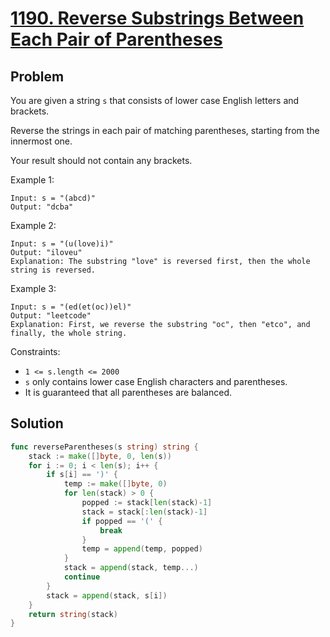 # [1190. Reverse Substrings Between Each Pair of Parentheses](https://leetcode.com/problems/reverse-substrings-between-each-pair-of-parentheses/)

## Problem

You are given a string `s` that consists of lower case English letters and brackets.

Reverse the strings in each pair of matching parentheses, starting from the innermost one.

Your result should not contain any brackets.


Example 1:

```
Input: s = "(abcd)"
Output: "dcba"
```

Example 2:

```
Input: s = "(u(love)i)"
Output: "iloveu"
Explanation: The substring "love" is reversed first, then the whole string is reversed.
```

Example 3:

```
Input: s = "(ed(et(oc))el)"
Output: "leetcode"
Explanation: First, we reverse the substring "oc", then "etco", and finally, the whole string.
``` 

Constraints:

- `1 <= s.length <= 2000`
- `s` only contains lower case English characters and parentheses.
- It is guaranteed that all parentheses are balanced.

## Solution

```go
func reverseParentheses(s string) string {
	stack := make([]byte, 0, len(s))
	for i := 0; i < len(s); i++ {
		if s[i] == ')' {
			temp := make([]byte, 0)
			for len(stack) > 0 {
				popped := stack[len(stack)-1]
				stack = stack[:len(stack)-1]
				if popped == '(' {
					break
				}
				temp = append(temp, popped)
			}
			stack = append(stack, temp...)
			continue
		}
		stack = append(stack, s[i])
	}
	return string(stack)
}
```